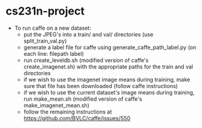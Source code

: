 # cs231n-project

- To run caffe on a new dataset:
	- put the JPEG's into a train/ and val/ directories (use split_train_val.py)
	- generate a label file for caffe using generate_caffe_path_label.py (on each line: filepath label)
	- run create_leveldb.sh (modified version of caffe's create_imagenet.sh) with the appropriate paths for the train and val directories
	- if we wish to use the imagenet image means during training, make sure that file has been downloaded (follow caffe instructions)
	- if we wish to use the current dataset's image means during training, run make_mean.sh (modified version of caffe's make_imagenet_mean.sh) 
	- follow the remaining instructions at https://github.com/BVLC/caffe/issues/550